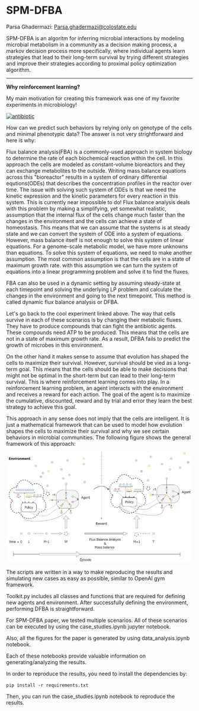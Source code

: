 # SPM-DFBA

Parsa Ghadermazi: Parsa.ghadermazi@colostate.edu

SPM-DFBA is an algoritm for inferring microbial interactions by modeling microbial metabolism in a community as a decision making process, a markov decision process more specifically, where individual agents learn strategies that lead to their long-term survival by trying different strategies and improve their strategies according to proximal policy optimization algorithm.

------------
**Why reinforcement learning?**

My main motivation for creating this framework was one of my favorite experiments in microbiology!

[![antibiotic](https://img.youtube.com/vi/plVk4NVIUh8/0.jpg)](https://youtu.be/plVk4NVIUh8)

How can we predict such behaviors by relying only on genotype of the cells and minimal phenotypic data? The answer is not very strightforward and here is why:

Flux balance analysis(FBA) is a commonly-used approach in system biology to determine the rate of each biochemical reaction within the cell. In this approach the cells are modeled as constant-volume bioreactors and they can exchange metabolites to the outside. Writing mass balance equations across this "bioreactor" results in a system of ordinary differential equtions(ODEs) that describes the concentration profiles in the reactor over time. The issue with solving such system of ODEs is that we need the kinetic expression and the kinetic parameters for every reaction in this system. This is currently near impossible to do! Flux balance analysis deals with this problem by making a simplifying, yet somewhat realistic, assumption that the internal flux of the cells change much faster than the changes in the environment and the cells can achieve a state of homeostasis. This means that we can assume that the systems is at steady state and we can convert the system of ODE into a system of equations. However, mass balance itself is not enough to solve this system of linear equations. For a genome-scale metabolic model, we have more unknowns than equations. To solve this system of equations, we need to make another assumption. The most common assumption is that the cells are in a state of maximum growth rate. with this assumption we can turn the system of equations into a linear programming problem and solve it to find the fluxes.

FBA can also be used in a dynamic setting by assuming steady-state at each timepoint and solving the underlying LP problem and calculate the changes in the environment and going to the next timepoint. This method is called dynamic flux balance analysis or DFBA. 

Let's go back to the cool experiment linked above. The way that cells survive in each of these scenarios is by changing their metabolic fluxes. They have to produce compounds that can fight the antibiotic agents. These compounds need ATP to be produced.  This means that the cells are not in a state of maximum growth rate. As a result, DFBA fails to predict the growth of microbes in this environment. 

On the other hand it makes sense to assume that evolution has shaped the cells to maximize their survival. However, survival should be vied as a long-term goal. This means that the cells should be able to make decisions that might not be optimal in the short-term but can lead to their long-term survival. This is where reinforcement learning comes into play. In a reinforcement learning problem, an agent interacts with the environment and receives a reward for each action. The goal of the agent is to maximize the cumulative, discounted, reward and by trial and error they learn the best strategy to achieve this goal. 

This approach in any sense does not imply that the cells are intelligent. It is just a mathematical framework that can be used to model how evolution shapes the cells to maximize their survival and why we see certain behaviors in microbial communities. The following figure shows the general framework of this approach:

![schematic](./schematic.jpg)

The scripts are written in a way to make reproducing the results and simulating new cases as easy as possible, similar to OpenAI gym framework. 

Toolkit.py includes all classes and functions that are required for defining new agents and environment. After successfully defining the environment, performing DFBA is straightforward. 

For SPM-DFBA paper, we tested multiple scenarios. All of these scenarios can be executed by using the case_studies.ipynb jupyter notebook. 

Also, all the figures for the paper is generated by using data_analysis.ipynb notebook. 

Each of these notebooks provide valuable information on generating/analyzing the results.

In order to reproduce the results, you need to install the dependencies by:

```
pip install -r requirements.txt

```

Then, you can run the case_studies.ipynb notebook to reproduce the results.

